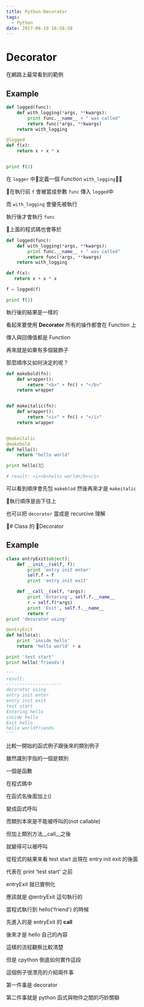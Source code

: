 ```yaml
---
title: Python-Decorator
tags:
  - Python
date: 2017-06-10 16:58:58
---
```


# Decorator

在網路上最常看到的範例

## Example

```python
def logged(func):
    def with_logging(*args, **kwargs):
        print func.__name__ + " was called"
        return func(*args, **kwargs)
    return with_logging

@logged
def f(x):
    return x + x * x


print f(2)
```

在  ```logger``` 中定義一個 Function ```with_logging```

在執行前 ```f``` 會被當成參數 ```func``` 傳入 ```logged```中

而 ```with_logging``` 會優先被執行

執行後才會執行 ```func```

上面的程式碼也會等於

```python
def logged(func):
    def with_logging(*args, **kwargs):
        print func.__name__ + " was called"
        return func(*args, **kwargs)
    return with_logging

def f(x): 
   return x + x * x

f = logged(f)

print f(2)
```

執行後的結果是一樣的

看起來要使用 **Decorator** 所有的操作都會在 Function  上 

傳入與回傳值都是 Function 

再來就是如果有多個裝飾子

那麼順序又如何決定的呢？

```python
def makebold(fn):
    def wrapper():
        return "<b>" + fn() + "</b>"
    return wrapper


def makeitalic(fn):
    def wrapper():
        return "<i>" + fn() + "</i>"
    return wrapper


@makeitalic
@makebold
def hello():
    return "hello world"

print hello()

# result: <i><b>hello world</b></i>
```

可以看到順序會先包 ```makeblod``` 然後再來才是 ```makeitalic ```

執行順序是由下往上

也可以把 ```decorator``` 當成是 recurcive 理解

# Class 的  Decorator

## Example

```python
class entryExit(object):
    def __init__(self, f):
        print 'entry init enter'
        self.f = f
        print 'entry init exit'

    def __call__(self, *args):
        print 'Entering', self.f.__name__
        r = self.f(*args)
        print 'Exit', self.f.__name__
        return r
print 'decorator using'

@entryExit
def hello(a):
    print 'inside hello'
    return 'hello world' + a

print 'test start'
print hello('friends')

'''
result:
---------------------
decorator using
entry init enter
entry init exit
test start
Entering hello
inside hello
Exit hello
hello worldfriends
'''
```
比較一開始的函式例子跟後來的類別例子

雖然識別字指的一個是類別

一個是函數

在程式碼中

在函式名後面加上()

變成函式呼叫

而類別本來是不能被呼叫的(not callable)

但加上類別方法__call__之後

就變得可以被呼叫

從程式的結果來看 test start 出現在 entry init exit 的後面

代表在 print 'test start' 之前

entryExit 就已實例化

應該就是 @entryExit 這句執行的

當程式執行到 hello('friend') 的時候

先進入的是 entryExit 的 __call__

後來才是 hello 自己的內容

這樣的流程觀察比較清楚

但是 cpython 倒底如何實作這段

這個例子很漂亮的介紹兩件事

第一件事是 decorator

第二件事就是 python 函式與物件之間的巧妙關聯